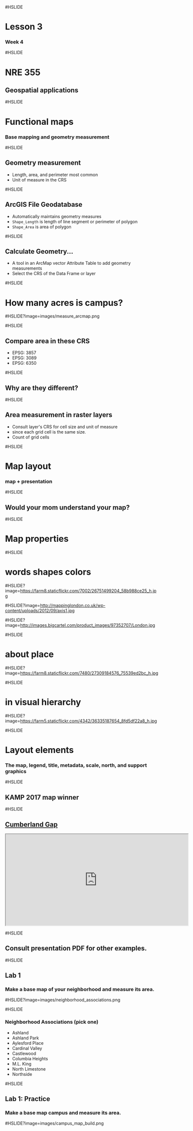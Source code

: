 #HSLIDE
# Lesson 3
### Week 4

#HSLIDE
# NRE 355
## Geospatial applications

#HSLIDE
# Functional maps
### Base mapping and geometry measurement

#HSLIDE
## Geometry measurement
* Length, area, and perimeter most common
* Unit of measure in the CRS

#HSLIDE
## ArcGIS File Geodatabase
* Automatically maintains geometry measures
* ```Shape_Length``` is length of line segment or perimeter of polygon
* ```Shape_Area``` is area of polygon


#HSLIDE
## Calculate Geometry...
* A tool in an ArcMap vector Attribute Table to add geometry measurements
* Select the CRS of the Data Frame or layer

#HSLIDE
# How many acres is campus?


#HSLIDE?image=images/measure_arcmap.png

#HSLIDE
## Compare area in these CRS
* EPSG: 3857
* EPSG: 3089
* EPSG: 6350

#HSLIDE
## Why are they different?



#HSLIDE
## Area measurement in raster layers
* Consult layer's CRS for cell size and unit of measure
* since each grid cell is the same size.
* Count of grid cells

#HSLIDE
# Map layout

### map + presentation


#HSLIDE
## Would your mom understand your map?

#HSLIDE
# Map properties

#HSLIDE
# words shapes colors



#HSLIDE?image=https://farm8.staticflickr.com/7002/26751499204_58b988ce25_h.jpg


#HSLIDE?image=http://mappinglondon.co.uk/wp-content/uploads/2012/09/axis1.jpg

#HSLIDE?image=http://images.bigcartel.com/product_images/97352707/London.jpg

#HSLIDE
# about place

#HSLIDE?image=https://farm8.staticflickr.com/7480/27309184576_75539ed2bc_h.jpg


#HSLIDE
# in visual hierarchy

#HSLIDE?image=https://farm5.staticflickr.com/4342/36335187654_8fd5df22a8_h.jpg


#HSLIDE
# Layout elements
### The map, legend, title, metadata, scale, north, and support graphics


#HSLIDE
## KAMP 2017 map winner


#HSLIDE
## <a href="https://outragegis.com/gap/map/" target="_blank">Cumberland Gap</a>

<iframe src="https://outragegis.com/gap/map/" height=300 width=600></iframe>

#HSLIDE
## Consult presentation PDF for other examples.

#HSLIDE
## Lab 1
### Make a base map of your neighborhood and measure its area.

#HSLIDE?image=images/neighborhood_associations.png

#HSLIDE
### Neighborhood Associations (pick one)
* Ashland
* Ashland Park
* Aylesford Place
* Cardinal Valley
* Castlewood
* Columbia Heights
* M.L. King
* North Limestone
* Northside

#HSLIDE
## Lab 1: Practice
### Make a base map campus and measure its area.


#HSLIDE?image=images/campus_map_build.png
